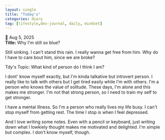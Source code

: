 ```yaml
---
layout: single
title: "Today's"
categories: diary
tag: [lifestyle,dev-journal, daily, mindset]
---
```


📅 Aug 5, 2025  
**Title:** Why I'm still so blue?

Still sinking. I can't stand this rain. I really wanna get free from him.
Why do I have to care bout him, since we are broke?

Tdy's Topic: What kind of person do I think I am?

I dont' know myself exactly, but I'm kinda talkative but introvert person. I really like to talk with others but I get tired easily while I'm with others. I'm a person who knows the value of solitude. These days, I'm alone and this makes me stronger. 
I'm not that strong person, so I need to train my self to get stronger.

I have a mental illness. So I'm a person who really lives my life busy. I can't stop myself from getting rest. The time I stop is when I feel depressed.

And I love writing some notes. Even with a pencil or keyboard, just writing down what I lowkiely thought makes me motivated and delighted.  I'm simple but complex. I don't know myself, though.

